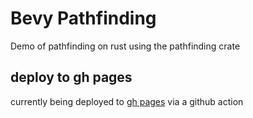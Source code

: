 # Bevy Pathfinding
Demo of pathfinding on rust using the pathfinding crate

## deploy to gh pages
currently being deployed to [gh pages](https://richodemus.github.io/bevy-pathfinding/) via a github action
